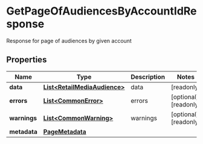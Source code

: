 

# GetPageOfAudiencesByAccountIdResponse

Response for page of audiences by given account

## Properties

| Name | Type | Description | Notes |
|------------ | ------------- | ------------- | -------------|
|**data** | [**List&lt;RetailMediaAudience&gt;**](RetailMediaAudience.md) | data |  [readonly] |
|**errors** | [**List&lt;CommonError&gt;**](CommonError.md) | errors |  [optional] [readonly] |
|**warnings** | [**List&lt;CommonWarning&gt;**](CommonWarning.md) | warnings |  [optional] [readonly] |
|**metadata** | [**PageMetadata**](PageMetadata.md) |  |  |



